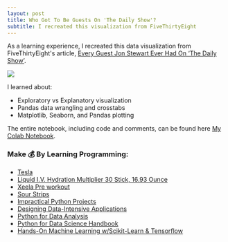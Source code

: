 ```yaml
---
layout: post
title: Who Got To Be Guests On 'The Daily Show'?
subtitle: I recreated this visualization from FiveThirtyEight
---
```


As a learning experience, I recreated this data visualization from FiveThirtyEight's article, [Every Guest Jon Stewart Ever Had On ‘The Daily Show’](https://fivethirtyeight.com/features/every-guest-jon-stewart-ever-had-on-the-daily-show/).

![](/img/my538.png)

I learned about: 
- Exploratory vs Explanatory visualization
- Pandas data wrangling and crosstabs
- Matplotlib, Seaborn, and Pandas plotting

The entire notebook, including code and comments, can be found here [My Colab Notebook](https://colab.research.google.com/drive/1xpLPdS5h3tcNu5Dv2igSl3nvvLWciMDK).

### Make 💰 By Learning Programming:
- [Tesla](https://ts.la/khaled835973)
- [Liquid I.V. Hydration Multiplier 30 Stick, 16.93 Ounce](https://amzn.to/3ZFDjDq)
- [Xeela Pre workout](https://amzn.to/3NXWwMD)
- [Sour Strips](https://amzn.to/3EDWUM7)
- [Impractical Python Projects](https://amzn.to/3JpCpWH)
- [Designing Data-Intensive Applications](https://amzn.to/3Hgh5Sj)
- [Python for Data Analysis](https://amzn.to/3D0C8pl)
- [Python for Data Science Handbook](https://amzn.to/3XnZ1ez)
- [Hands-On Machine Learning w/Scikit-Learn & Tensorflow](https://amzn.to/3QTWoyt)

<br>
